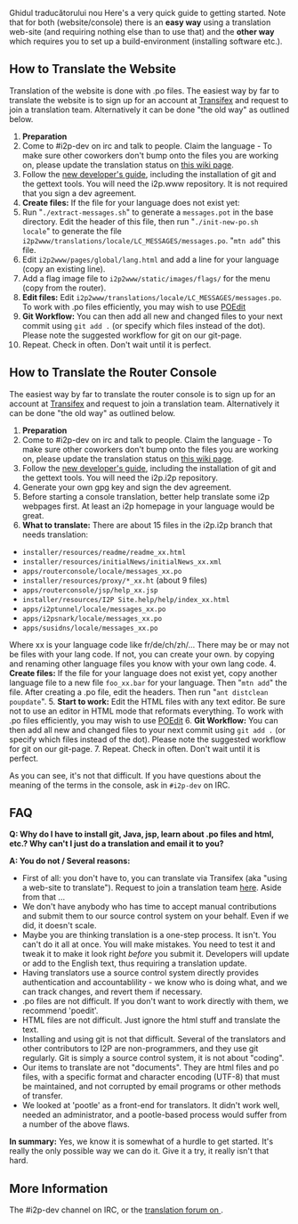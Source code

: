  Ghidul
traducătorului nou Here\'s a very
quick guide to getting started. Note that for both (website/console)
there is an **easy way** using a translation web-site (and requiring
nothing else than to use that) and the **other way** which requires you
to set up a build-environment (installing software etc.).

## How to Translate the Website

Translation of the website is done with .po files. The easiest way by
far to translate the website is to sign up for an account at
[Transifex]() and request to join a
translation team. Alternatively it can be done \"the old way\" as
outlined below.

1. **Preparation**
 1. Come to #i2p-dev on irc and talk to people. Claim the language -
 To make sure other coworkers don\'t bump onto the files you are
 working on, please update the translation status on [this wiki
 page]().
 2. Follow the [new developer\'s guide](),
 including the installation of git and the gettext tools. You
 will need the i2p.www repository. It is not required that you
 sign a dev agreement.
2. **Create files:** If the file for your language does not exist yet:
 1. Run \"`./extract-messages.sh`\" to generate a `messages.pot` in
 the base directory. Edit the header of this file, then run
 \"`./init-new-po.sh locale`\" to generate the file
 `i2p2www/translations/locale/LC_MESSAGES/messages.po`.
 \"`mtn add`\" this file.
 2. Edit `i2p2www/pages/global/lang.html` and add a line for your
 language (copy an existing line).
 3. Add a flag image file to `i2p2www/static/images/flags/` for the
 menu (copy from the router).
3. **Edit files:** Edit
 `i2p2www/translations/locale/LC_MESSAGES/messages.po`. To work with
 .po files efficiently, you may wish to use
 [POEdit](http://www.poedit.net/download.php)
4. **Git Workflow:** You can then add all new and changed files to your
 next commit using `git add .` (or specify which files instead of the
 dot). Please note the suggested workflow for git on our git-page.
5. Repeat. Check in often. Don\'t wait until it is perfect.

## How to Translate the Router Console

The easiest way by far to translate the router console is to sign up for
an account at [Transifex]() and request to
join a translation team. Alternatively it can be done \"the old way\" as
outlined below.

1. **Preparation**
 1. Come to #i2p-dev on irc and talk to people. Claim the language -
 To make sure other coworkers don\'t bump onto the files you are
 working on, please update the translation status on [this wiki
 page]().
 2. Follow the [new developer\'s guide](),
 including the installation of git and the gettext tools. You
 will need the i2p.i2p repository.
 3. Generate your own gpg key and sign the dev agreement.
2. Before starting a console translation, better help translate some
 i2p webpages first. At least an i2p homepage in your language would
 be great.
3. **What to translate:** There are about 15 files in the i2p.i2p
 branch that needs translation:
 - `installer/resources/readme/readme_xx.html`
 - `installer/resources/initialNews/initialNews_xx.xml`
 - `apps/routerconsole/locale/messages_xx.po`
 - `installer/resources/proxy/*_xx.ht` (about 9 files)
 - `apps/routerconsole/jsp/help_xx.jsp`
 - `installer/resources/I2P Site.help/help/index_xx.html`
 - `apps/i2ptunnel/locale/messages_xx.po`
 - `apps/i2psnark/locale/messages_xx.po`
 - `apps/susidns/locale/messages_xx.po`

 Where xx is your language code like fr/de/ch/zh/\... There may be or
 may not be files with your lang code. If not, you can create your
 own. by copying and renaming other language files you know with your
 own lang code.
4. **Create files:** If the file for your language does not exist yet,
 copy another language file to a new file `foo_xx.bar` for your
 language. Then \"`mtn add`\" the file. After creating a .po file,
 edit the headers. Then run \"`ant distclean poupdate`\".
5. **Start to work:** Edit the HTML files with any text editor. Be sure
 not to use an editor in HTML mode that reformats everything. To work
 with .po files efficiently, you may wish to use
 [POEdit](http://www.poedit.net/download.php)
6. **Git Workflow:** You can then add all new and changed files to your
 next commit using `git add .` (or specify which files instead of the
 dot). Please note the suggested workflow for git on our git-page.
7. Repeat. Check in often. Don\'t wait until it is perfect.

As you can see, it\'s not that difficult. If you have questions about
the meaning of the terms in the console, ask in `#i2p-dev` on IRC.

## FAQ

**Q: Why do I have to install git, Java, jsp, learn about .po files and
html, etc.? Why can\'t I just do a translation and email it to you?**

**A: You do not / Several reasons:**

- First of all: you don\'t have to, you can translate via Transifex
 (aka \"using a web-site to translate\"). Request to join a
 translation team [here](). Aside from
 that \...
- We don\'t have anybody who has time to accept manual contributions
 and submit them to our source control system on your behalf. Even if
 we did, it doesn\'t scale.
- Maybe you are thinking translation is a one-step process. It isn\'t.
 You can\'t do it all at once. You will make mistakes. You need to
 test it and tweak it to make it look right *before* you submit it.
 Developers will update or add to the English text, thus requiring a
 translation update.
- Having translators use a source control system directly provides
 authentication and accountablility - we know who is doing what, and
 we can track changes, and revert them if necessary.
- .po files are not difficult. If you don\'t want to work directly
 with them, we recommend \'poedit\'.
- HTML files are not difficult. Just ignore the html stuff and
 translate the text.
- Installing and using git is not that difficult. Several of the
 translators and other contributors to I2P are non-programmers, and
 they use git regularly. Git is simply a source control system, it is
 not about \"coding\".
- Our items to translate are not \"documents\". They are html files
 and po files, with a specific format and character encoding (UTF-8)
 that must be maintained, and not corrupted by email programs or
 other methods of transfer.
- We looked at \'pootle\' as a front-end for translators. It didn\'t
 work well, needed an administrator, and a pootle-based process would
 suffer from a number of the above flaws.

**In summary:** Yes, we know it is somewhat of a hurdle to get started.
It\'s really the only possible way we can do it. Give it a try, it
really isn\'t that hard.

## More Information

The #i2p-dev channel on IRC, or the [translation forum on ](http:///forums/14).


